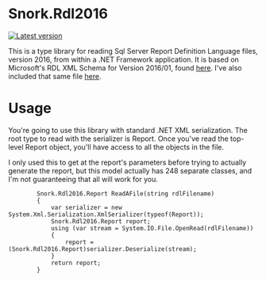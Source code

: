 
# Snork.Rdl2016

[![Latest version](https://img.shields.io/nuget/v/Snork.Rdl2016.svg)](https://www.nuget.org/packages/Snork.Rdl2016/) 

This is a type library for reading Sql Server Report Definition Language files, version 2016, from within a .NET Framework application.  It is based on Microsoft's RDL XML Schema for Version 2016/01, found [here](https://msdn.microsoft.com/en-us/library/mt704772%28v=sql.105%29.aspx).  I've also included that same file [here](rdl2016.xsd).

# Usage

You're going to use this library with standard .NET XML serialization.  The root type to read with the serializer is Report.  Once you've read the top-level Report object, you'll have access to all the objects in the file.

I only used this to get at the report's parameters before trying to actually generate the report, but this model actually has 248 separate classes, and I'm not guaranteeing that all will work for you.


```
        Snork.Rdl2016.Report ReadAFile(string rdlFilename)
        {
            var serializer = new System.Xml.Serialization.XmlSerializer(typeof(Report));
            Snork.Rdl2016.Report report;
            using (var stream = System.IO.File.OpenRead(rdlFilename))
            {
                report = (Snork.Rdl2016.Report)serializer.Deserialize(stream);
            }
            return report;
        }

```

